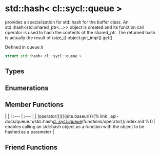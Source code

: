 ---
---
# std::hash< cl::sycl::queue >

provides a specialization for std::hash for the buffer class. An std::hash<std::shared_ptr<...>> object is created and its function call operator is used to hash the contents of the shared_ptr. The returned hash is actually the result of (size_t) object.get_impl().get() 

Defined in queue.h

```cpp
struct std::hash< cl::sycl::queue >
```

## Types

## Enumerations

## Member Functions

   |   |
| :--- | :--- |
| [operator()]({{site.baseurl}}{% link _api-docs/queue.h/std::hash<cl::sycl::queue>/functions/operator()/index.md %}) | enables calling an std::hash object as a function with the object to be hashed as a parameter  |


## Friend Functions

